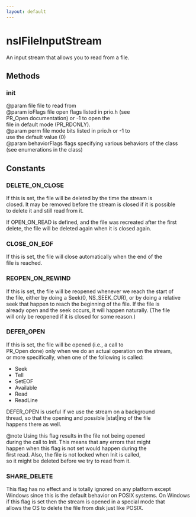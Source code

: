```yaml
---
layout: default
---
```


# nsIFileInputStream #
  
An input stream that allows you to read from a file.  
  

## Methods ##

### init ###
  
@param file          file to read from  
@param ioFlags       file open flags listed in prio.h (see  
                     PR_Open documentation) or -1 to open the  
                     file in default mode (PR_RDONLY).  
@param perm          file mode bits listed in prio.h or -1 to  
                     use the default value (0)  
@param behaviorFlags flags specifying various behaviors of the class  
       (see enumerations in the class)  
  

## Constants ##

### DELETE_ON_CLOSE ###
  
If this is set, the file will be deleted by the time the stream is  
closed.  It may be removed before the stream is closed if it is possible  
to delete it and still read from it.  
  
If OPEN_ON_READ is defined, and the file was recreated after the first  
delete, the file will be deleted again when it is closed again.  
  

### CLOSE_ON_EOF ###
  
If this is set, the file will close automatically when the end of the  
file is reached.  
  

### REOPEN_ON_REWIND ###
  
If this is set, the file will be reopened whenever we reach the start of  
the file, either by doing a Seek(0, NS_SEEK_CUR), or by doing a relative  
seek that happen to reach the beginning of the file. If the file is  
already open and the seek occurs, it will happen naturally.  (The file  
will only be reopened if it is closed for some reason.)  
  

### DEFER_OPEN ###
  
If this is set, the file will be opened (i.e., a call to  
PR_Open done) only when we do an actual operation on the stream,  
or more specifically, when one of the following is called:  
  - Seek  
  - Tell  
  - SetEOF  
  - Available  
  - Read  
  - ReadLine  
  
DEFER_OPEN is useful if we use the stream on a background  
thread, so that the opening and possible |stat|ing of the file  
happens there as well.  
  
@note Using this flag results in the file not being opened  
      during the call to Init.  This means that any errors that might  
      happen when this flag is not set would happen during the  
      first read.  Also, the file is not locked when Init is called,  
      so it might be deleted before we try to read from it.  
  

### SHARE_DELETE ###
  
This flag has no effect and is totally ignored on any platform except  
Windows since this is the default behavior on POSIX systems. On Windows  
if this flag is set then the stream is opened in a special mode that  
allows the OS to delete the file from disk just like POSIX.  
  

